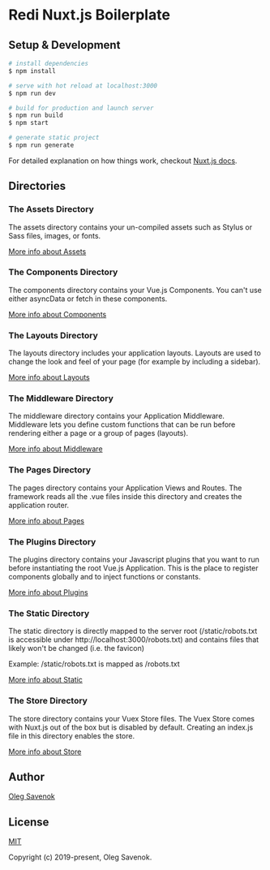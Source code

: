 
# Redi Nuxt.js Boilerplate

## Setup & Development

```bash
# install dependencies
$ npm install

# serve with hot reload at localhost:3000
$ npm run dev

# build for production and launch server
$ npm run build
$ npm start

# generate static project
$ npm run generate
```

For detailed explanation on how things work, checkout [Nuxt.js docs](https://nuxtjs.org).

## Directories

### The Assets Directory

The assets directory contains your un-compiled assets such as Stylus or Sass files, images, or fonts.

[More info about Assets](https://nuxtjs.org/guide/assets)

### The Components Directory

The components directory contains your Vue.js Components. You can't use either asyncData or fetch in these components.

[More info about Components](https://vuejs.org/v2/guide/components.html)

### The Layouts Directory

The layouts directory includes your application layouts. Layouts are used to change the look and feel of your page (for example by including a sidebar).

[More info about Layouts](https://nuxtjs.org/guide/views#layouts)

### The Middleware Directory

The middleware directory contains your Application Middleware. Middleware lets you define custom functions that can be run before rendering either a page or a group of pages (layouts).

[More info about Middleware](https://nuxtjs.org/guide/routing#middleware)

### The Pages Directory

The pages directory contains your Application Views and Routes. The framework reads all the .vue files inside this directory and creates the application router.

[More info about Pages](https://nuxtjs.org/guide/views)

### The Plugins Directory

The plugins directory contains your Javascript plugins that you want to run before instantiating the root Vue.js Application. This is the place to register components globally and to inject functions or constants.

[More info about Plugins](https://nuxtjs.org/guide/plugins)

### The Static Directory

The static directory is directly mapped to the server root (/static/robots.txt is accessible under http://localhost:3000/robots.txt) and contains files that likely won't be changed (i.e. the favicon)

Example: /static/robots.txt is mapped as /robots.txt

[More info about Static](https://nuxtjs.org/guide/assets#static)

### The Store Directory

The store directory contains your Vuex Store files. The Vuex Store comes with Nuxt.js out of the box but is disabled by default. Creating an index.js file in this directory enables the store.

[More info about Store](https://nuxtjs.org/guide/vuex-store)

## Author

[Oleg Savenok](https://www.oleg-savenok.com)

## License

[MIT](https://github.com/oleg-savenok/redi-nuxt-boilerplate/blob/master/LICENSE)

Copyright (c) 2019-present, Oleg Savenok.
